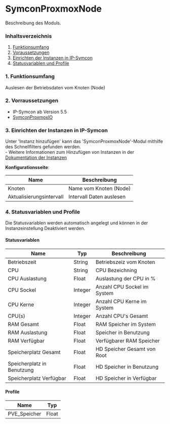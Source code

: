 # SymconProxmoxNode
Beschreibung des Moduls.

### Inhaltsverzeichnis

1. [Funktionsumfang](#1-funktionsumfang)
2. [Voraussetzungen](#2-voraussetzungen)
3. [Einrichten der Instanzen in IP-Symcon](#3-einrichten-der-instanzen-in-ip-symcon)
4. [Statusvariablen und Profile](#4-statusvariablen-und-profile)


### 1. Funktionsumfang

Auslesen der Betriebsdaten vom Knoten (Node)

### 2. Vorraussetzungen

- IP-Symcon ab Version 5.5
- [SymconProxmoxIO](https://github.com/sewo777/SymconProxmox/tree/main/SymconProxmoxIO#readme)


### 3. Einrichten der Instanzen in IP-Symcon

 Unter 'Instanz hinzufügen' kann das 'SymconProxmoxNode'-Modul mithilfe des Schnellfilters gefunden werden.  
	- Weitere Informationen zum Hinzufügen von Instanzen in der [Dokumentation der Instanzen](https://www.symcon.de/service/dokumentation/konzepte/instanzen/#Instanz_hinzufügen)

__Konfigurationsseite__:

Name     | Beschreibung
-------- | ------------------
Knoten   | Name vom Knoten (Node)
Aktualisierungsintervall | Intervall Daten auslesen

### 4. Statusvariablen und Profile

Die Statusvariablen werden automatisch angelegt und können in der Instanzeinstellung Deaktiviert werden.

#### Statusvariablen

Name   | Typ     | Beschreibung
------ | ------- | ------------
Betriebszeit | String | Betriebszeiz vom Knoten
CPU | String | CPU Bezeichning
CPU Auslastung | Float | Auslastung der CPU in %
CPU Sockel | Integer | Anzahl CPU Sockel im System
CPU Kerne | Integer | Anzahl CPU Kerne im System
CPU(s) | Integer | Anzahl CPU's Gesamt
RAM Gesamt | Float | RAM Speicher im System
RAM Auslastung | Float | Speicher in Benutzung
RAM Verfügbar | Float | Verfügbarer RAM Speicher 
Speicherplatz Gesamt | Float | HD Speicher Gesamt von Root
Speicherplatz in Benutzung | Float | HD Speicher in Benutzung
Speicherplatz Verfügbar | Float | HD Speicher in Verfügbar

#### Profile

Name   | Typ
------ | -------
PVE_Speicher | Float


